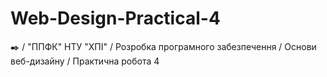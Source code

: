 # Web-Design-Practical-4
✒️ / "ППФК" НТУ "ХПІ" / Розробка програмного забезпечення / Основи веб-дизайну / Практична робота 4
